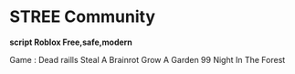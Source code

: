 # STREE Community
**script Roblox Free,safe,modern**

Game :
Dead raills 
Steal A Brainrot
Grow A Garden
99 Night In The Forest
